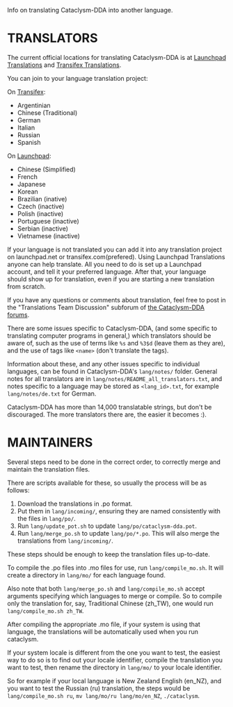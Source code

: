Info on translating Cataclysm-DDA into another language.


TRANSLATORS
===========

The current official locations for translating Cataclysm-DDA is at
[Launchpad Translations](https://translations.launchpad.net/cdda) and [Transifex Translations](https://www.transifex.com/projects/p/cataclysm-dda).

You can join to your language translation project:

On [Transifex](https://www.transifex.com/projects/p/cataclysm-dda/):
* Argentinian
* Chinese (Traditional)
* German
* Italian
* Russian
* Spanish

On [Launchpad](https://translations.launchpad.net/cdda):
* Chinese (Simplified)
* French
* Japanese
* Korean
* Brazilian (inative)
* Czech (inactive)
* Polish (inactive)
* Portuguese (inactive)
* Serbian (inactive)
* Vietnamese (inactive)

If your language is not translated you can add it into any translation project on launchpad.net or transifex.com(prefered).
Using Launchpad Translations anyone can help translate.
All you need to do is set up a Launchpad account,
and tell it your preferred language.
After that, your language should show up for translation,
even if you are starting a new translation from scratch.

If you have any questions or comments about translation,
feel free to post in the "Translations Team Discussion" subforum of
[the Cataclysm-DDA forums](http://smf.cataclysmdda.com/).

There are some issues specific to Cataclysm-DDA,
(and some specific to translating computer programs in general,)
which translators should be aware of,
such as the use of terms like `%s` and `%3$d` (leave them as they are),
and the use of tags like `<name>` (don't translate the tags).

Information about these,
and any other issues specific to individual languages,
can be found in Cataclysm-DDA's `lang/notes/` folder.
General notes for all translators are in
`lang/notes/README_all_translators.txt`,
and notes specific to a language may be stored as `<lang_id>.txt`,
for example `lang/notes/de.txt` for German.

Cataclysm-DDA has more than 14,000 translatable strings,
but don't be discouraged.
The more translators there are,
the easier it becomes :).


MAINTAINERS
===========

Several steps need to be done in the correct order,
to correctly merge and maintain the translation files.

There are scripts available for these,
so usually the process will be as follows:

1. Download the translations in .po format.
2. Put them in `lang/incoming/`,
   ensuring they are named consistently with the files in `lang/po/`.
3. Run `lang/update_pot.sh` to update `lang/po/cataclysm-dda.pot`.
4. Run `lang/merge_po.sh` to update `lang/po/*.po`.
   This will also merge the translations from `lang/incoming/`.

These steps should be enough to keep the translation files up-to-date.

To compile the .po files into .mo files for use,
run `lang/compile_mo.sh`.
It will create a directory in `lang/mo/` for each language found.

Also note that both `lang/merge_po.sh` and `lang/compile_mo.sh`
accept arguments specifying which languages to merge or compile.
So to compile only the translation for, say, Traditional Chinese (zh_TW),
one would run `lang/compile_mo.sh zh_TW`.

After compiling the appropriate .mo file,
if your system is using that language,
the translations will be automatically used when you run cataclysm.

If your system locale is different from the one you want to test,
the easiest way to do so is to find out your locale identifier,
compile the translation you want to test,
then rename the directory in `lang/mo/` to your locale identifier.

So for example if your local language is New Zealand English (en_NZ),
and you want to test the Russian (ru) translation,
the steps would be `lang/compile_mo.sh ru`,
`mv lang/mo/ru lang/mo/en_NZ`,
`./cataclysm`.
